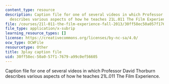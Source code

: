 ```yaml
---
content_type: resource
description: Caption file for one of several videos in which Professor David Thorburn
  describes various aspects of how he teaches 21L.011 The Film Experience.
file: /courses/21l-011-the-film-experience-fall-2013/30ff58ec50a057f17679a99c0ef56605_nIMlZ8ErLfs.srt
file_type: application/x-subrip
learning_resource_types: []
license: https://creativecommons.org/licenses/by-nc-sa/4.0/
ocw_type: OCWFile
resourcetype: Other
title: 3play caption file
uid: 30ff58ec-50a0-57f1-7679-a99c0ef56605
---
```

Caption file for one of several videos in which Professor David Thorburn describes various aspects of how he teaches 21L.011 The Film Experience.